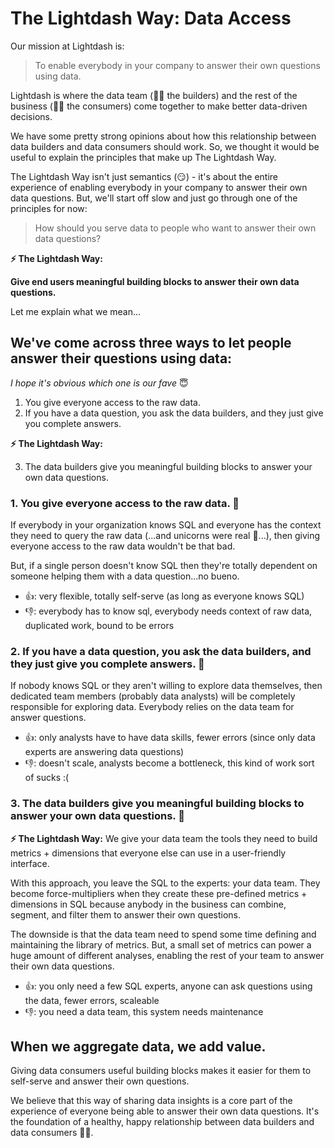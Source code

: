 # The Lightdash Way: Data Access

Our mission at Lightdash is:

> To enable everybody in your company to answer their own questions using data.

Lightdash is where the data team (👷‍♀️ the builders) and the rest of the business (👩‍🌾 the
 consumers) come together to make better data-driven decisions.

We have some pretty strong opinions about how this relationship between data builders
and data consumers should work. So, we thought it would be useful to explain the
principles that make up The Lightdash Way.

The Lightdash Way isn't just semantics (😏) - it's about the entire experience of
enabling everybody in your company to answer their own data questions. But, we'll start
off slow and just go through one of the principles for now:

> How should you serve data to people who want to answer their own data questions?

**⚡️ The Lightdash Way:**

**Give end users meaningful building blocks to answer their own data questions.**

Let me explain what we mean...

## We've come across three ways to let people answer their questions using data:
*I hope it's obvious which one is our fave* 😇

1. You give everyone access to the raw data.
2. If you have a data question, you ask the data builders, and they just give you complete answers.

**⚡ The Lightdash Way:**

3. The data builders give you meaningful building blocks to answer your own data questions.

### 1. You give everyone access to the raw data. 🤪

If everybody in your organization knows SQL and everyone has the context they need to query
the raw data (...and unicorns were real 🦄...), then giving everyone access to the raw data
wouldn't be that bad.

But, if a single person doesn't know SQL then they're totally dependent on someone helping
them with a data question...no bueno.

* 👍: very flexible, totally self-serve (as long as everyone knows SQL)
* 👎: everybody has to know sql, everybody needs context of raw data, duplicated work,
bound to be errors

### 2. If you have a data question, you ask the data builders, and they just give you complete answers. 🎁

If nobody knows SQL or they aren't willing to explore data themselves, then dedicated team
members (probably data analysts) will be completely responsible for exploring data. Everybody
relies on the data team for answer questions.

* 👍: only analysts have to have data skills, fewer errors (since only data experts are answering data questions)
* 👎: doesn't scale, analysts become a bottleneck, this kind of work sort of sucks :(

### 3. The data builders give you meaningful building blocks to answer your own data questions. 🧱

**⚡ The Lightdash Way:** We give your data team the tools they need to build metrics + dimensions
that everyone else can use in a user-friendly interface.

With this approach, you leave the SQL to the experts: your data team. They become force-multipliers
when they create these pre-defined metrics + dimensions in SQL because anybody in the business can
combine, segment, and filter them to answer their own questions.

The downside is that the data team need to spend some time defining and maintaining the library of metrics. But,
a small set of metrics can power a huge amount of different analyses, enabling the rest of your team to answer
their own data questions.

* 👍: you only need a few SQL experts, anyone can ask questions using the data, fewer errors, scaleable
* 👎: you need a data team, this system needs maintenance


## When we aggregate data, we add value.
Giving data consumers useful building blocks makes it easier for them to self-serve and answer
their own questions.

We believe that this way of sharing data insights is a core part of the experience of everyone being able
to answer their own data questions. It's the foundation of a healthy, happy relationship between data builders
and data consumers 👯‍♀️.

